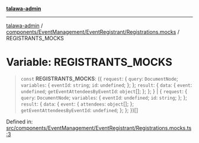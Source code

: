 [**talawa-admin**](../../../../../README.md)

***

[talawa-admin](../../../../../README.md) / [components/EventManagement/EventRegistrant/Registrations.mocks](../README.md) / REGISTRANTS\_MOCKS

# Variable: REGISTRANTS\_MOCKS

> `const` **REGISTRANTS\_MOCKS**: (\{ `request`: \{ `query`: `DocumentNode`; `variables`: \{ `eventId`: `string`; `id`: `undefined`; \}; \}; `result`: \{ `data`: \{ `event`: `undefined`; `getEventAttendeesByEventId`: `object`[]; \}; \}; \} \| \{ `request`: \{ `query`: `DocumentNode`; `variables`: \{ `eventId`: `undefined`; `id`: `string`; \}; \}; `result`: \{ `data`: \{ `event`: \{ `attendees`: `object`[]; \}; `getEventAttendeesByEventId`: `undefined`; \}; \}; \})[]

Defined in: [src/components/EventManagement/EventRegistrant/Registrations.mocks.ts:3](https://github.com/gautam-divyanshu/talawa-admin/blob/9fef64ff9fb30eb3195cc9100606d8b7a89bca79/src/components/EventManagement/EventRegistrant/Registrations.mocks.ts#L3)
